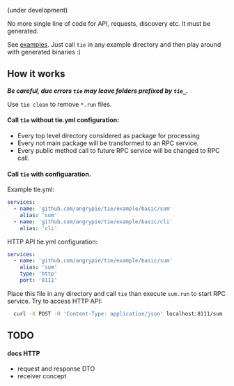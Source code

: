 (under development)

No more single line of code for API, requests, discovery etc. It must be generated.

See [examples](example/).  Just call `tie` in any example directory and then play around with generated binaries :)

## How it works

***Be careful, due errors `tie` may leave folders prefixed by `tie_`.***

Use `tie clean` to remove `*.run` files.

#### Call `tie` without tie.yml configuration:

- Every top level directory considered as package for processing
- Every not main package will be transformed to an RPC service.
- Every public method call to future RPC service will be changed to RPC call.

#### Call `tie` with configuaration.

Example tie.yml:

```yml
services:
  - name: 'github.com/angrypie/tie/example/basic/sum'
    alias: 'sum'
  - name: 'github.com/angrypie/tie/example/basic/cli'
    alias: 'cli'
```

HTTP API tie.yml configuration: 

```yml
services:
  - name: 'github.com/angrypie/tie/example/basic/sum'
    alias: 'sum'
    type: 'http'
    port: '8111' 
```

Place this file in any directory and call `tie` than execute `sum.run` to start RPC service. Try to access HTTP API:

```bash
  curl -X POST -H 'Content-Type: application/json' localhost:8111/sum -d '{"a":20, "b":22}'
```


## TODO

#### docs HTTP

- request and response DTO
- receiver concept

